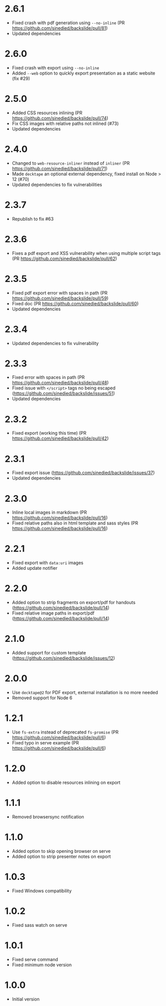 # 2.6.1
- Fixed crash with pdf generation using `--no-inline` (PR https://github.com/sinedied/backslide/pull/81)
- Updated dependencies

# 2.6.0
- Fixed crash with export using `--no-inline`
- Added `--web` option to quickly export presentation as a static website (fix #29)

# 2.5.0
- Added CSS resources inlining (PR https://github.com/sinedied/backslide/pull/74)
- Fix CSS images with relative paths not inlined (#73)
- Updated dependencies

# 2.4.0
- Changed to `web-resource-inliner` instead of `inliner` (PR https://github.com/sinedied/backslide/pull/71)
- Made `decktape` an optional external dependency, fixed install on Node > 12 (#70)
- Updated dependencies to fix vulnerabilities

# 2.3.7
- Republish to fix #63

# 2.3.6
- Fixes a pdf export and XSS vulnerability when using multiple script tags (PR https://github.com/sinedied/backslide/pull/62)

# 2.3.5
- Fixed pdf export error with spaces in path (PR https://github.com/sinedied/backslide/pull/59)
- Fixed doc (PR https://github.com/sinedied/backslide/pull/60)
- Updated dependencies

# 2.3.4
- Updated dependencies to fix vulnerability

# 2.3.3
- Fixed error with spaces in path (PR https://github.com/sinedied/backslide/pull/48)
- Fixed issue with `</script>` tags no being escaped (https://github.com/sinedied/backslide/issues/51)
- Updated dependencies

# 2.3.2
- Fixed export (working this time) (PR https://github.com/sinedied/backslide/pull/42)

# 2.3.1
- Fixed export issue (https://github.com/sinedied/backslide/issues/37)
- Updated dependencies

# 2.3.0
- Inline local images in markdown (PR https://github.com/sinedied/backslide/pull/16)
- Fixed relative paths also in html template and sass styles (PR https://github.com/sinedied/backslide/pull/16)

# 2.2.1
- Fixed export with `data:uri` images
- Added update notifier

# 2.2.0
- Added option to strip fragments on export/pdf for handouts (https://github.com/sinedied/backslide/pull/14)
- Fixed relative image paths in export/pdf (https://github.com/sinedied/backslide/pull/14)

# 2.1.0
- Added support for custom template (https://github.com/sinedied/backslide/issues/12)

# 2.0.0
- Use `decktape@2` for PDF export, external installation is no more needed
- Removed support for Node 6

# 1.2.1
- Use `fs-extra` instead of deprecated `fs-promise` (PR https://github.com/sinedied/backslide/pull/6)
- Fixed typo in serve example (PR https://github.com/sinedied/backslide/pull/6)

# 1.2.0
- Added option to disable resources inlining on export

# 1.1.1
- Removed browsersync notification

# 1.1.0
- Added option to skip opening browser on serve
- Added option to strip presenter notes on export

# 1.0.3
- Fixed Windows compatibility

# 1.0.2
- Fixed sass watch on serve

# 1.0.1
- Fixed serve command
- Fixed minimum node version

# 1.0.0
- Initial version